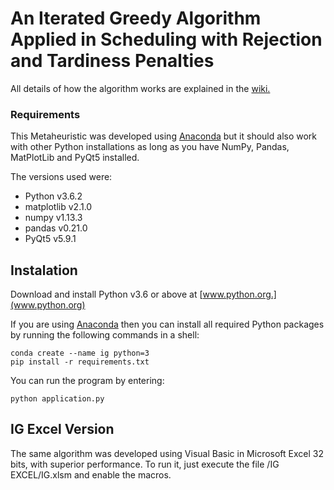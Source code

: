# An Iterated Greedy Algorithm Applied in Scheduling with Rejection and Tardiness Penalties

All details of how the algorithm works are explained in the [wiki.](https://github.com/alexmarinho/IG/wiki)


### Requirements

This Metaheuristic was developed using [Anaconda](https://www.continuum.io/downloads) but it should also work with other Python installations as long as you have NumPy, Pandas, MatPlotLib and PyQt5 installed.

The versions used were:

* Python v3.6.2
* matplotlib v2.1.0
* numpy v1.13.3
* pandas v0.21.0
* PyQt5 v5.9.1

## Instalation

Download and install Python v3.6 or above at [www.python.org.](www.python.org)

If you are using [Anaconda](https://www.anaconda.com/download/) then you can install all required Python packages by running the following commands in a shell:

    conda create --name ig python=3
    pip install -r requirements.txt
    
You can run the program by entering:

    python application.py

## IG Excel Version

The same algorithm was developed using Visual Basic in Microsoft Excel 32 bits, with superior performance.
To run it, just execute the file /IG EXCEL/IG.xlsm and enable the macros.